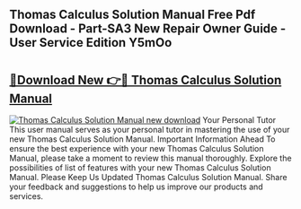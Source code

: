 ## Thomas Calculus Solution Manual Free Pdf Download - Part-SA3 New Repair Owner Guide - User Service Edition Y5mOo

# <h2><a href="http://bc48399.oget.top/?id=Thomas+Calculus+Solution+Manual">🔗Download New 👉🔴 Thomas Calculus Solution Manual</a></h2>

[![Thomas Calculus Solution Manual new download](https://i.imgur.com/5g1atiW.png)](http://bc48399.oget.top/?id=Thomas+Calculus+Solution+Manual)
Your Personal Tutor This user manual serves as your personal tutor in mastering the use of your new Thomas Calculus Solution Manual. Important Information Ahead To ensure the best experience with your new Thomas Calculus Solution Manual, please take a moment to review this manual thoroughly. Explore the possibilities of list of features with your new Thomas Calculus Solution Manual. Please Keep Us Updated Thomas Calculus Solution Manual. Share your feedback and suggestions to help us improve our products and services.
